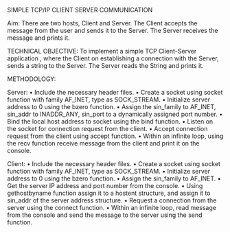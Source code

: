 SIMPLE TCP/IP CLIENT SERVER COMMUNICATION

Aim:
There are two hosts, Client and Server. The Client accepts the message from the user and sends it to the Server. The Server receives the message and prints it.

TECHNICAL OBJECTIVE:
To implement a simple TCP Client-Server application , where the Client on establishing a connection with the Server, sends a string to the Server. The Server reads the String and prints it.

METHODOLOGY: 

Server:
• Include the necessary header files.
• Create a socket using socket function with family AF_INET, type as SOCK_STREAM.
• Initialize server address to 0 using the bzero function.
• Assign the sin_family to AF_INET, sin_addr to INADDR_ANY, sin_port to a dynamically assigned port number.
• Bind the local host address to socket using the bind function.
• Listen on the socket for connection request from the client.
• Accept connection request from the client using accept function.
• Within an infinite loop, using the recv function receive message from the client and print it on the console.

Client:
• Include the necessary header files.
• Create a socket using socket function with family AF_INET, type as SOCK_STREAM.
• Initialize server address to 0 using the bzero function.
• Assign the sin_family to AF_INET.
• Get the server IP address and port number from the console.
• Using gethostbyname function assign it to a hostent structure, and assign it to sin_addr of the server address structure.
• Request a connection from the server using the connect function.
• Within an infinite loop, read message from the console and send the message to the server using the send function.